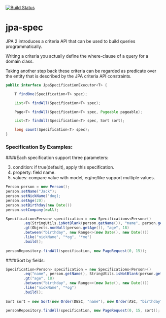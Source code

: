 [![Build Status](https://travis-ci.org/wenhao/jpa-spec.svg?branch=master)](https://travis-ci.org/wenhao/jpa-spec)

# jpa-spec

JPA 2 introduces a criteria API that can be used to build queries programmatically. 

Writing a criteria you actually define the where-clause of a query for a domain class.
 
Taking another step back these criteria can be regarded as predicate over the entity that is described by the JPA criteria API constraints.

```java
public interface JpaSpecificationExecutor<T> {

	T findOne(Specification<T> spec);

	List<T> findAll(Specification<T> spec);

	Page<T> findAll(Specification<T> spec, Pageable pageable);

	List<T> findAll(Specification<T> spec, Sort sort);

	long count(Specification<T> spec);
}

```

### Specification By Examples:

####Each specification support three parameters:

3. condition: if true(default), apply this specification.
1. property: field name.
2. values: compare value with model, eq/ne/like support multiple values.

```java
Person person = new Person();
person.setName("Jack");
person.setNickName("dog);
person.setAge(20);
person.setBirthday(new Date())
person.setCompany(null);

Specification<Person> specification = new Specifications<Person>()
        .eq(StringUtils.isNotBlank(person.getName()), "name", person.getName())
        .gt(Objects.nonNull(person.getAge()), "age", 18)
        .between("birthday", new Range<>(new Date(), new Date()))
        .like("nickName", "*og", "*me")
        .build();
        
personRepository.findAll(specification, new PageRequest(0, 15));           
```

####Sort by fields:

```java
Specification<Person> specification = new Specifications<Person>()
        .eq("name", person.getName(), StringUtils.isNotBlank(person.getName()))
        .gt("age", 18)
        .between("birthday", new Range<>(new Date(), new Date()))
        .like("nickName", "*og")
        .build();
        
Sort sort = new Sort(new Order(DESC, "name"), new Order(ASC, "birthday"));
        
personRepository.findAll(specification, new PageRequest(0, 15, sort));        
```
